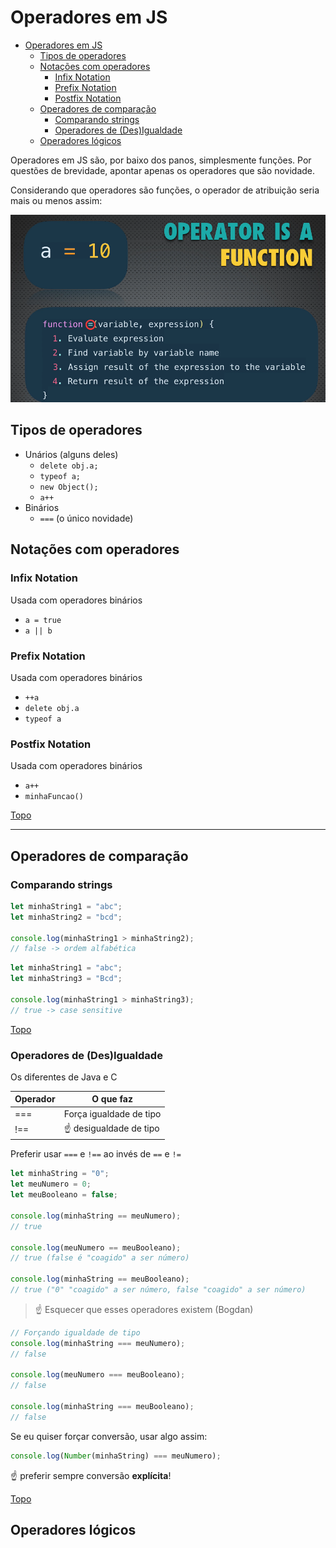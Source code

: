 # Operadores em JS

- [Operadores em JS](#operadores-em-js)
  - [Tipos de operadores](#tipos-de-operadores)
  - [Notações com operadores](#notações-com-operadores)
    - [Infix Notation](#infix-notation)
    - [Prefix Notation](#prefix-notation)
    - [Postfix Notation](#postfix-notation)
  - [Operadores de comparação](#operadores-de-comparação)
    - [Comparando strings](#comparando-strings)
    - [Operadores de (Des)Igualdade](#operadores-de-desigualdade)
  - [Operadores lógicos](#operadores-lógicos)

Operadores em JS são, por baixo dos panos, simplesmente funções.
Por questões de brevidade, apontar apenas os operadores que são novidade.

Considerando que operadores são funções, o operador de atribuição seria mais ou menos assim:

![](../prints/2023-03-10-11-17-23.png)

## Tipos de operadores

- Unários (alguns deles)
  - `delete obj.a;`
  - `typeof a;`
  - `new Object();`
  - `a++`
- Binários
  - `===` (o único novidade)

## Notações com operadores

### Infix Notation

Usada com operadores binários

- `a = true`
- `a || b`

### Prefix Notation

Usada com operadores binários

- `++a`
- `delete obj.a`
- `typeof a`

### Postfix Notation

Usada com operadores binários

- `a++`
- `minhaFuncao()`

[Topo](#operadores-em-js)

---

## Operadores de comparação

### Comparando strings

```js
let minhaString1 = "abc";
let minhaString2 = "bcd";

console.log(minhaString1 > minhaString2);
// false -> ordem alfabética
```

```js
let minhaString1 = "abc";
let minhaString3 = "Bcd";

console.log(minhaString1 > minhaString3);
// true -> case sensitive
```


[Topo](#operadores-em-js)

### Operadores de (Des)Igualdade

Os diferentes de Java e C

| Operador | O que faz               |
| -------- | ----------------------- |
| ===      | Força igualdade de tipo |
| !==      | ☝ desigualdade de tipo  |

Preferir usar `===` e `!==` ao invés de `==` e `!=`

```js
let minhaString = "0";
let meuNumero = 0;
let meuBooleano = false;

console.log(minhaString == meuNumero);
// true

console.log(meuNumero == meuBooleano);
// true (false é "coagido" a ser número)

console.log(minhaString == meuBooleano);
// true ("0" "coagido" a ser número, false "coagido" a ser número)
```

>☝ Esquecer que esses operadores existem (Bogdan)

```js
// Forçando igualdade de tipo
console.log(minhaString === meuNumero);
// false

console.log(meuNumero === meuBooleano);
// false

console.log(minhaString === meuBooleano);
// false
```

Se eu quiser forçar conversão, usar algo assim:
```js
console.log(Number(minhaString) === meuNumero);
```
☝ preferir sempre conversão **explícita**!

[Topo](#operadores-em-js)

## Operadores lógicos
